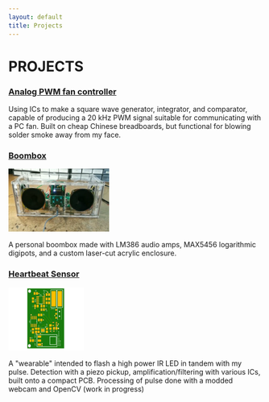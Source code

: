 ```yaml
---
layout: default
title: Projects
---
```


# PROJECTS
### [Analog PWM fan controller](/projects/analog-PWM-gen/)

Using ICs to make a square wave generator, integrator, and comparator, capable of producing a 20 kHz PWM signal suitable for communicating with a PC fan. Built on cheap Chinese breadboards, but functional for blowing solder smoke away from my face.

### [Boombox](/projects/boombox/)

<img src="../assets/boombox_still.PNG" alt="picture of the finished product" width="200" height="125">

A personal boombox made with LM386 audio amps, MAX5456 logarithmic digipots, and a custom laser-cut acrylic enclosure.

### [Heartbeat Sensor](/projects/hrsense/)

<img src="../assets/HeartbeatSensor.png" alt="picture of the laid out board" width="150" height="125">

A "wearable" intended to flash a high power IR LED in tandem with my pulse. Detection with a piezo pickup, amplification/filtering with various ICs, built onto a compact PCB. Processing of pulse done with a modded webcam and OpenCV (work in progress)
